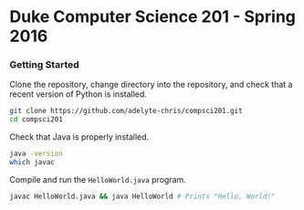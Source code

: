 # Duke Computer Science 201 - Spring 2016

### Getting Started

Clone the repository, change directory into the repository, and check that a recent version of Python is installed.

```bash
git clone https://github.com/adelyte-chris/compsci201.git
cd compsci201
```

Check that Java is properly installed.

```bash
java -version
which javac
```

Compile and run the `HelloWorld.java` program.

```bash
javac HelloWorld.java && java HelloWorld # Prints "Hello, World!"
```
